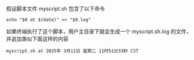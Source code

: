 假设脚本文件 myscript.sh 包含了以下命令

```shell
echo "$0 at $(date)" >> "$0.log"
```

如果终端执行了这个脚本，用户主目录下就会生成一个 myscript.sh.log 的文件，并追加类似下面这样的内容

```
myscript.sh at 2025年 3月11日 星期二 11时51分33秒 CST
```
